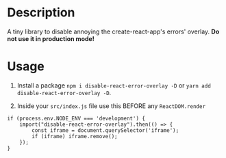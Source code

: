# Description
A tiny library to disable annoying the create-react-app's errors' overlay.
**Do not use it in production mode!**

# Usage
1. Install a package
`npm i disable-react-error-overlay -D` or `yarn add disable-react-error-overlay -D`.

2. Inside your `src/index.js` file use this BEFORE any `ReactDOM.render`

```
if (process.env.NODE_ENV === 'development') {
    import("disable-react-error-overlay").then(() => {
        const iframe = document.querySelector('iframe');
        if (iframe) iframe.remove();
    });
}
```
